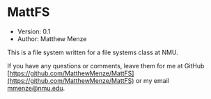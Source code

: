 # MattFS

 - Version: 0.1
 - Author: Matthew Menze

This is a file system written for a file systems class at NMU.

If you have any questions or comments, leave them for me at GitHub [https://github.com/MatthewMenze/MattFS](https://github.com/MatthewMenze/MattFS) or my email [mmenze@nmu.edu](mailto:mmenze@nmu.edu).
